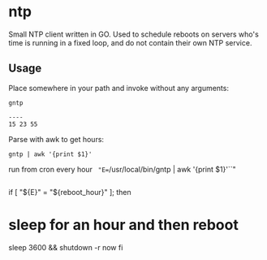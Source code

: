 # ntp
Small NTP client written in GO. Used to schedule reboots on servers who's time is running in a fixed loop, and do not contain their own NTP service.

## Usage
Place somewhere in your path and invoke without any arguments:
```
gntp

----
15 23 55
```

Parse with awk to get hours:
```
gntp | awk '{print $1}'
```

run from cron every hour
``
"E=``/usr/local/bin/gntp | awk '{print $1}'``"
```
```
if [ "${E}" = "${reboot_hour}" ]; then
  # sleep for an hour and then reboot
  sleep 3600 && shutdown -r now
fi
```
